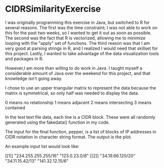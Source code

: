 # CIDRSimilarityExercise
I was originally programming this exercise in Java, but switched to R for several reasons. The first was the time constraint; I was not able to work on this for the past two weeks, so I wanted to get it out as soon as possible. The second was the fact that R is vectorized, allowing me to minimize looping with the "apply" set of functions. The third reason was that I am very good at parsing strings in R, and I realized I would need that skillset for this project. Lastly, I wanted to take advantage of the data visualization tools and packages in R.

However,I am more than willing to do work in Java. I taught myself a considerable amount of Java over the weekend for this project, and that knowledge isn't going away.

I chose to use an upper triangular matrix to represent the data because the matrix is symmetrical, so only half was needed to display the data. 

0 means no relationship
1 means adjacent
2 means intersecting
3 means contained

In the test text file data, each line is a CIDR block. These were all randomly generated using the fakedata() function in my code.

The input for the final function, pepper, is a list of blocks of IP addresses in CIDR notation in character string format. The output is the plot.

An example input list would look like:

[[1]]
"234.255.255.255/16"
"123.0.23.0/8"
[[2]]
"34.19.66.120/20"
"34.11.15.42/13"
"141.32.12.15/6"

